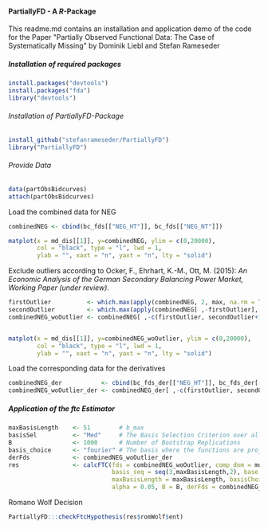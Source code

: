 #### PartiallyFD - A _R_-Package
This readme.md contains an installation and application demo of the code for the Paper "Partially Observed Functional Data: The Case of Systematically Missing" by Dominik Liebl and Stefan Rameseder

##### Installation of required packages
```r
install.packages("devtools")
install.packages("fda")
library("devtools")
```
###### Installation of _PartiallyFD_-Package
```r
install_github("stefanrameseder/PartiallyFD")
library("PartiallyFD")
```
###### Provide Data
```r
data(partObsBidcurves)
attach(partObsBidcurves)
```
Load the combined data for NEG 
```r
combinedNEG <- cbind(bc_fds[["NEG_HT"]], bc_fds[["NEG_NT"]])

matplot(x = md_dis[[1]], y=combinedNEG, ylim = c(0,20000), 
        col = "black", type = "l", lwd = 1,
        ylab = "", xaxt = "n", yaxt = "n", lty = "solid")
```
Exclude outliers according to Ocker, F., Ehrhart, K.-M., Ott, M. (2015):
_An Economic Analysis of the German Secondary Balancing Power Market, Working Paper (under review)._
```r
firstOutlier          <- which.max(apply(combinedNEG, 2, max, na.rm = TRUE))
secondOutlier         <- which.max(apply(combinedNEG[ ,-firstOutlier], 2, max, na.rm = TRUE))
combinedNEG_woOutlier <- combinedNEG[ ,-c(firstOutlier, secondOutlier+1)]


matplot(x = md_dis[[1]], y=combinedNEG_woOutlier, ylim = c(0,20000), 
        col = "black", type = "l", lwd = 1,
        ylab = "", xaxt = "n", yaxt = "n", lty = "solid")
```
Load the corresponding data for the derivatives
```r
combinedNEG_der           <- cbind(bc_fds_der[["NEG_HT"]], bc_fds_der[["NEG_NT"]])
combinedNEG_woOutlier_der <- combinedNEG_der[ ,-c(firstOutlier, secondOutlier+1)]
```

##### Application of the ftc Estimator
```r
maxBasisLength    <- 51        # b_max 
basisSel          <- "Med"     # The Basis Selection Criterion over all single BICs
B                 <- 1000      # Number of Bootstrap Replications
basis_choice      <- "fourier" # The basis where the functions are projected onto
derFds            <- combinedNEG_woOutlier_der
res               <- calcFTC(fds = combinedNEG_woOutlier, comp_dom = md_dis[[1]],
                             basis_seq = seq(3,maxBasisLength,2), base = basis_choice,
                             maxBasisLength = maxBasisLength, basisChoice = basisSel,
                             alpha = 0.05, B = B, derFds = combinedNEG_woOutlier_der)
```
Romano Wolf Decision
```r
PartiallyFD:::checkFtcHypothesis(res$romWolf$ent)
```
